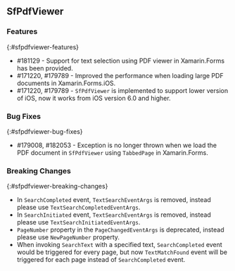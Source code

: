 ## SfPdfViewer

### Features
{:#sfpdfviewer-features}

* \#181129 - Support for text selection using PDF viewer in Xamarin.Forms has been provided.
* \#171220, \#179789  - Improved the performance when loading large PDF documents in Xamarin.Forms.iOS.
* \#171220, \#179789  - `SfPdfViewer` is implemented to support lower version of iOS, now it works from iOS version 6.0 and higher.

### Bug Fixes
{:#sfpdfviewer-bug-fixes}

* \#179008, \#182053 - Exception is no longer thrown when we load the PDF document in `SfPdfViewer` using `TabbedPage` in Xamarin.Forms.

### Breaking Changes
{:#sfpdfviewer-breaking-changes}

* In `SearchCompleted` event, `TextSearchEventArgs` is removed, instead please use `TextSearchCompletedEventArgs`.
* In `SearchInitiated` event, `TextSearchEventArgs` is removed, instead please use `TextSearchInitiatedEventArgs`.
* `PageNumber` property in the `PageChangedEventArgs` is deprecated, instead please use `NewPageNumber` property.
* When invoking `SearchText` with a specified text, `SearchCompleted` event would be triggered for every page, but now `TextMatchFound` event will be triggered for each page instead of `SearchCompleted` event.

